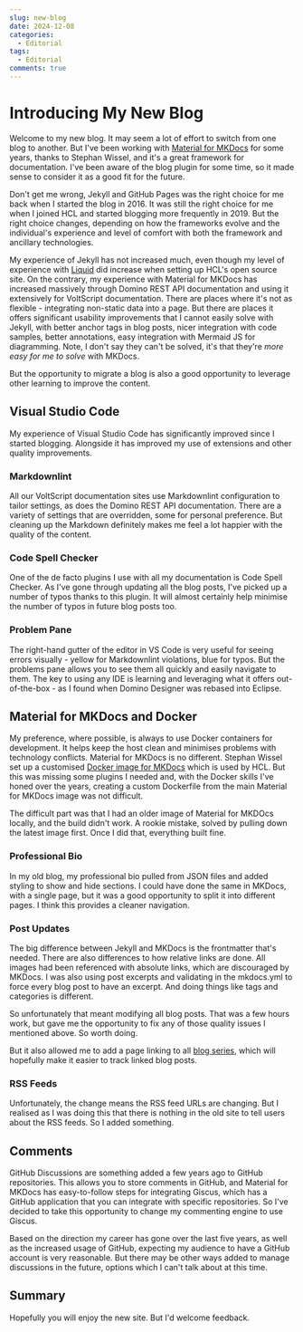 ```yaml
---
slug: new-blog
date: 2024-12-08
categories:
  - Editorial
tags: 
  - Editorial
comments: true
---
```

# Introducing My New Blog

Welcome to my new blog. It may seem a lot of effort to switch from one blog to another. But I've been working with [Material for MKDocs](https://squidfunk.github.io/mkdocs-material) for some years, thanks to Stephan Wissel, and it's a great framework for documentation. I've been aware of the blog plugin for some time, so it made sense to consider it as a good fit for the future.

<!-- more -->

Don't get me wrong, Jekyll and GitHub Pages was the right choice for me back when I started the blog in 2016. It was still the right choice for me when I joined HCL and started blogging more frequently in 2019. But the right choice changes, depending on how the frameworks evolve and the individual's experience and level of comfort with both the framework and ancillary technologies.

My experience of Jekyll has not increased much, even though my level of experience with [Liquid](https://jekyllrb.com/docs/liquid/) did increase when setting up HCL's open source site. On the contrary, my experience with Material for MKDocs has increased massively through Domino REST API documentation and using it extensively for VoltScript documentation. There are places where it's not as flexible - integrating non-static data into a page. But there are places it offers significant usability improvements that I cannot easily solve with Jekyll, with better anchor tags in blog posts, nicer integration with code samples, better annotations, easy integration with Mermaid JS for diagramming. Note, I don't say they can't be solved, it's that they're *more easy for me to solve* with MKDocs.

But the opportunity to migrate a blog is also a good opportunity to leverage other learning to improve the content.

## Visual Studio Code

My experience of Visual Studio Code has significantly improved since I started blogging. Alongside it has improved my use of extensions and other quality improvements.

### Markdownlint

All our VoltScript documentation sites use Markdownlint configuration to tailor settings, as does the Domino REST API documentation. There are a variety of settings that are overridden, some for personal preference. But cleaning up the Markdown definitely makes me feel a lot happier with the quality of the content.

### Code Spell Checker

One of the de facto plugins I use with all my documentation is Code Spell Checker. As I've gone through updating all the blog posts, I've picked up a number of typos thanks to this plugin. It will almost certainly help minimise the number of typos in future blog posts too.

### Problem Pane

The right-hand gutter of the editor in VS Code is very useful for seeing errors visually - yellow for Markdownlint violations, blue for typos. But the problems pane allows you to see them all quickly and easily navigate to them. The key to using any IDE is learning and leveraging what it offers out-of-the-box - as I found when Domino Designer was rebased into Eclipse.

## Material for MKDocs and Docker

My preference, where possible, is always to use Docker containers for development. It helps keep the host clean and minimises problems with technology conflicts. Material for MKDocs is no different. Stephan Wissel set up a customised [Docker image for MKDocs](https://github.com/HCL-TECH-SOFTWARE/hcl-mkdocs-build-image) which is used by HCL. But this was missing some plugins I needed and, with the Docker skills I've honed over the years, creating a custom Dockerfile from the main Material for MKDocs image was not difficult.

The difficult part was that I had an older image of Material for MKDOcs locally, and the build didn't work. A rookie mistake, solved by pulling down the latest image first. Once I did that, everything built fine.

### Professional Bio

In my old blog, my professional bio pulled from JSON files and added styling to show and hide sections. I could have done the same in MKDocs, with a single page, but it was a good opportunity to split it into different pages. I think this provides a cleaner navigation.

### Post Updates

The big difference between Jekyll and MKDocs is the frontmatter that's needed. There are also differences to how relative links are done. All images had been referenced with absolute links, which are discouraged by MKDocs. I was also using post excerpts and validating in the mkdocs.yml to force every blog post to have an excerpt. And doing things like tags and categories is different.

So unfortunately that meant modifying all blog posts. That was a few hours work, but gave me the opportunity to fix any of those quality issues I mentioned above. So worth doing.

But it also allowed me to add a page linking to all [blog series](../series.md), which will hopefully make it easier to track linked blog posts.

### RSS Feeds

Unfortunately, the change means the RSS feed URLs are changing. But I realised as I was doing this that there is nothing in the old site to tell users about the RSS feeds. So I added something.

## Comments

GitHub Discussions are something added a few years ago to GitHub repositories. This allows you to store comments in GitHub, and Material for MKDocs has easy-to-follow steps for integrating Giscus, which has a GitHub application that you can integrate with specific repositories. So I've decided to take this opportunity to change my commenting engine to use Giscus.

Based on the direction my career has gone over the last five years, as well as the increased usage of GitHub, expecting my audience to have a GitHub account is very reasonable. But there may be other ways added to manage discussions in the future, options which I can't talk about at this time.

## Summary

Hopefully you will enjoy the new site. But I'd welcome feedback.